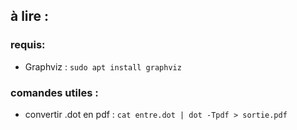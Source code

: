 ## à lire :

### requis:
- Graphviz : ```sudo apt install graphviz ```

### comandes utiles :
- convertir .dot en pdf : ```cat entre.dot | dot -Tpdf > sortie.pdf```